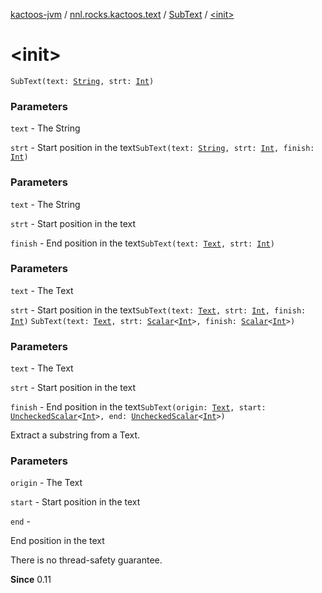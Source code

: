 [kactoos-jvm](../../index.md) / [nnl.rocks.kactoos.text](../index.md) / [SubText](index.md) / [&lt;init&gt;](./-init-.md)

# &lt;init&gt;

`SubText(text: `[`String`](https://kotlinlang.org/api/latest/jvm/stdlib/kotlin/-string/index.html)`, strt: `[`Int`](https://kotlinlang.org/api/latest/jvm/stdlib/kotlin/-int/index.html)`)`

### Parameters

`text` - The String

`strt` - Start position in the text`SubText(text: `[`String`](https://kotlinlang.org/api/latest/jvm/stdlib/kotlin/-string/index.html)`, strt: `[`Int`](https://kotlinlang.org/api/latest/jvm/stdlib/kotlin/-int/index.html)`, finish: `[`Int`](https://kotlinlang.org/api/latest/jvm/stdlib/kotlin/-int/index.html)`)`

### Parameters

`text` - The String

`strt` - Start position in the text

`finish` - End position in the text`SubText(text: `[`Text`](../../nnl.rocks.kactoos/-text/index.md)`, strt: `[`Int`](https://kotlinlang.org/api/latest/jvm/stdlib/kotlin/-int/index.html)`)`

### Parameters

`text` - The Text

`strt` - Start position in the text`SubText(text: `[`Text`](../../nnl.rocks.kactoos/-text/index.md)`, strt: `[`Int`](https://kotlinlang.org/api/latest/jvm/stdlib/kotlin/-int/index.html)`, finish: `[`Int`](https://kotlinlang.org/api/latest/jvm/stdlib/kotlin/-int/index.html)`)`
`SubText(text: `[`Text`](../../nnl.rocks.kactoos/-text/index.md)`, strt: `[`Scalar`](../../nnl.rocks.kactoos/-scalar/index.md)`<`[`Int`](https://kotlinlang.org/api/latest/jvm/stdlib/kotlin/-int/index.html)`>, finish: `[`Scalar`](../../nnl.rocks.kactoos/-scalar/index.md)`<`[`Int`](https://kotlinlang.org/api/latest/jvm/stdlib/kotlin/-int/index.html)`>)`

### Parameters

`text` - The Text

`strt` - Start position in the text

`finish` - End position in the text`SubText(origin: `[`Text`](../../nnl.rocks.kactoos/-text/index.md)`, start: `[`UncheckedScalar`](../../nnl.rocks.kactoos.scalar/-unchecked-scalar/index.md)`<`[`Int`](https://kotlinlang.org/api/latest/jvm/stdlib/kotlin/-int/index.html)`>, end: `[`UncheckedScalar`](../../nnl.rocks.kactoos.scalar/-unchecked-scalar/index.md)`<`[`Int`](https://kotlinlang.org/api/latest/jvm/stdlib/kotlin/-int/index.html)`>)`

Extract a substring from a Text.

### Parameters

`origin` - The Text

`start` - Start position in the text

`end` -

End position in the text




There is no thread-safety guarantee.




**Since**
0.11

